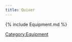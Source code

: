 ```yaml
---
title: Quiver
---
```


{% include Equipment.md %}

[Category:Equipment](Category:Equipment "wikilink")